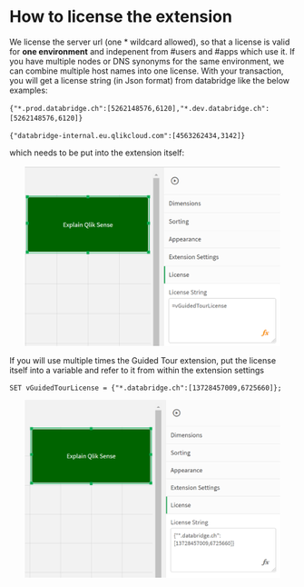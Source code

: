 # How to license the extension

We license the server url (one * wildcard allowed), so that a license is valid for **one environment** and indepenent from #users and #apps which use it.
If you have multiple nodes or DNS synonyms for the same environment, we can combine multiple host names into one license.
With your transaction, you will get a license string (in Json format) from databridge like the below examples:

`{"*.prod.databridge.ch":[5262148576,6120],"*.dev.databridge.ch":[5262148576,6120]}` 

`{"databridge-internal.eu.qlikcloud.com":[4563262434,3142]}`

which needs to be put into the extension itself:
<p align="center">
<img src="./pics/licensing(1).png" width="450">
</p>

If you will use multiple times the Guided Tour extension, put the license itself into a variable and refer to it from within the extension settings
```
SET vGuidedTourLicense = {"*.databridge.ch":[13728457009,6725660]};
```
<p align="center">
<img src="./pics/licensing(2).png" width="450">
</p>

